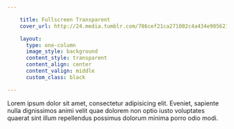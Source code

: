 ```yaml
---

    title: Fullscreen Transparent
    cover_url: http://24.media.tumblr.com/786cef21ca271002c4a434e905621d20/tumblr_mvyx8txG0p1st5lhmo1_1280.jpg

    layout:
      type: one-column
      image_style: background
      content_style: transparent
      content_align: center
      content_valign: middle
      custom_class: black

---
```


Lorem ipsum dolor sit amet, consectetur adipisicing elit. Eveniet, sapiente nulla dignissimos animi velit quae dolorem non optio iusto voluptates quaerat sint illum repellendus possimus dolorum minima porro odio modi.
